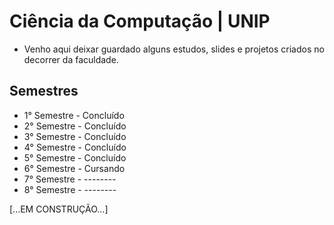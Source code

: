 # Ciência da Computação | UNIP
- Venho aqui deixar guardado alguns estudos, slides e projetos criados no decorrer da faculdade.

## Semestres
  - 1° Semestre - Concluído
  - 2° Semestre - Concluído
  - 3° Semestre - Concluído
  - 4° Semestre - Concluído
  - 5° Semestre - Concluído
  - 6° Semestre - Cursando
  - 7° Semestre - --------
  - 8° Semestre - --------
  
  [...EM CONSTRUÇÃO...]
